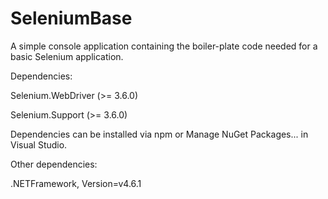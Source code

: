 # SeleniumBase
A simple console application containing the boiler-plate code needed for a basic Selenium application.


Dependencies:

Selenium.WebDriver (>= 3.6.0)

Selenium.Support (>= 3.6.0)


Dependencies can be installed via npm or Manage NuGet Packages... in Visual Studio.


Other dependencies:

.NETFramework, Version=v4.6.1
